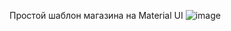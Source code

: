 Простой шаблон магазина на Material UI
![image](https://user-images.githubusercontent.com/54331706/175831055-8519ff3e-344c-49da-9a56-d760eec0e21c.png)
